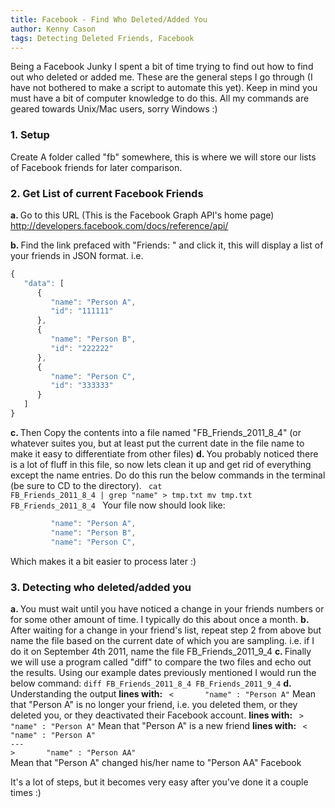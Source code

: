 ```yaml
---
title: Facebook - Find Who Deleted/Added You
author: Kenny Cason
tags: Detecting Deleted Friends, Facebook
---
```


Being a Facebook Junky I spent a bit of time trying to find out how to find out who deleted or added me. These are the general steps I go through (I have not bothered to make a script to automate this yet). Keep in mind you must have a bit of computer knowledge to do this. All my commands are geared towards Unix/Mac users, sorry Windows :)

<h3>1. Setup</h3>
Create A folder called "fb" somewhere, this is where we will store our lists of Facebook friends for later comparison. 

<h3>2. Get List of current Facebook Friends</h3>

<strong>a. </strong>Go to this URL (This is the Facebook Graph API's home page) 
<a href="http://developers.facebook.com/docs/reference/api/">http://developers.facebook.com/docs/reference/api/</a>

<strong>b. </strong>Find the link prefaced with "Friends: " and click it, this will display a list of your friends in JSON format. 
i.e.

```javascript
{
   "data": [
      {
         "name": "Person A",
         "id": "111111"
      },
      {
         "name": "Person B",
         "id": "222222"
      },
      {
         "name": "Person C",
         "id": "333333"
      }
   ]
}

```
<strong>c. </strong>Then Copy the contents into a file named "FB_Friends_2011_8_4" (or whatever suites you, but at least put the current date in the file name to make it easy to differentiate from other files)
<strong>d. </strong>You probably noticed there is a lot of fluff in this file, so now lets clean it up and get rid of everything except the name entries. Do do this run the below commands in the terminal (be sure to CD to the directory).
<code>
cat FB_Friends_2011_8_4 | grep "name" > tmp.txt
mv tmp.txt FB_Friends_2011_8_4
</code>
Your file now should look like:

```javascript
         "name": "Person A",
         "name": "Person B",
         "name": "Person C",

```
Which makes it a bit easier to process later :)

<h3>3. Detecting who deleted/added you</h3>
<strong>a. </strong>You must wait until you have noticed a change in your friends numbers or for some other amount of time. I typically do this about once a month. 
<strong>b. </strong>After waiting for a change in your friend's list, repeat step 2 from above but name the file based on the current date of which you are sampling. i.e. if I do it on September 4th 2011, name the file FB_Friends_2011_9_4
<strong>c. </strong>Finally we will use a program called "diff" to compare the two files and echo out the results. Using our example dates previously mentioned I would run the below command:
<code>diff FB_Friends_2011_8_4 FB_Friends_2011_9_4</code>
<strong>d. </strong>Understanding the output
<strong>lines with: </strong>
<code> <       "name" : "Person A"</code> 
Mean that "Person A" is no longer your friend, i.e. you deleted them, or they deleted you, or they deactivated their Facebook account.
<strong>lines with: </strong>
<code> >       "name" : "Person A"</code> 
Mean that "Person A" is a new friend
<strong>lines with: </strong>
<code> <       "name" : "Person A"
---
>       "name" : "Person AA"
</code> Mean that "Person A" changed his/her name to "Person AA"
Facebook


It's a lot of steps, but it becomes very easy after you've done it a couple times :) 